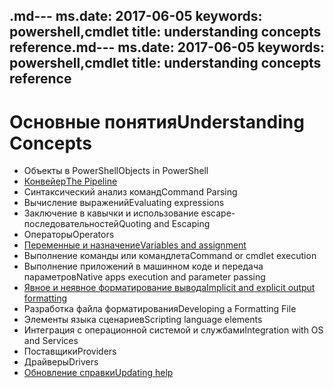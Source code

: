 <span data-ttu-id="f0fbb-101">.md--- ms.date:  2017-06-05 keywords:  powershell,cmdlet title:  understanding concepts reference</span><span class="sxs-lookup"><span data-stu-id="f0fbb-101">.md--- ms.date:  2017-06-05 keywords:  powershell,cmdlet title:  understanding concepts reference</span></span>
---

# <a name="understanding-concepts"></a><span data-ttu-id="f0fbb-102">Основные понятия</span><span class="sxs-lookup"><span data-stu-id="f0fbb-102">Understanding Concepts</span></span>

*  <span data-ttu-id="f0fbb-103">Объекты в PowerShell</span><span class="sxs-lookup"><span data-stu-id="f0fbb-103">Objects in PowerShell</span></span>  
*  [<span data-ttu-id="f0fbb-104">Конвейер</span><span class="sxs-lookup"><span data-stu-id="f0fbb-104">The Pipeline</span></span>](./fundamental/understanding-the-windows-powershell-pipeline.md)
*  <span data-ttu-id="f0fbb-105">Синтаксический анализ команд</span><span class="sxs-lookup"><span data-stu-id="f0fbb-105">Command Parsing</span></span>
*  <span data-ttu-id="f0fbb-106">Вычисление выражений</span><span class="sxs-lookup"><span data-stu-id="f0fbb-106">Evaluating expressions</span></span>
*  <span data-ttu-id="f0fbb-107">Заключение в кавычки и использование escape-последовательностей</span><span class="sxs-lookup"><span data-stu-id="f0fbb-107">Quoting and Escaping</span></span>
*  <span data-ttu-id="f0fbb-108">Операторы</span><span class="sxs-lookup"><span data-stu-id="f0fbb-108">Operators</span></span>
*  [<span data-ttu-id="f0fbb-109">Переменные и назначение</span><span class="sxs-lookup"><span data-stu-id="f0fbb-109">Variables and assignment</span></span>](./fundamental/using-variables-to-store-objects.md)
*  <span data-ttu-id="f0fbb-110">Выполнение команды или командлета</span><span class="sxs-lookup"><span data-stu-id="f0fbb-110">Command or cmdlet execution</span></span>
*  <span data-ttu-id="f0fbb-111">Выполнение приложений в машинном коде и передача параметров</span><span class="sxs-lookup"><span data-stu-id="f0fbb-111">Native apps execution and parameter passing</span></span>
*  [<span data-ttu-id="f0fbb-112">Явное и неявное форматирование вывода</span><span class="sxs-lookup"><span data-stu-id="f0fbb-112">Implicit and explicit output formatting</span></span>](./cookbooks/using-format-commands-to-change-output-view.md)
*  <span data-ttu-id="f0fbb-113">Разработка файла форматирования</span><span class="sxs-lookup"><span data-stu-id="f0fbb-113">Developing a Formatting File</span></span>
*  <span data-ttu-id="f0fbb-114">Элементы языка сценариев</span><span class="sxs-lookup"><span data-stu-id="f0fbb-114">Scripting language elements</span></span>
*  <span data-ttu-id="f0fbb-115">Интеграция с операционной системой и службами</span><span class="sxs-lookup"><span data-stu-id="f0fbb-115">Integration with OS and Services</span></span>
*  <span data-ttu-id="f0fbb-116">Поставщики</span><span class="sxs-lookup"><span data-stu-id="f0fbb-116">Providers</span></span>
*  <span data-ttu-id="f0fbb-117">Драйверы</span><span class="sxs-lookup"><span data-stu-id="f0fbb-117">Drivers</span></span>
*  [<span data-ttu-id="f0fbb-118">Обновление справки</span><span class="sxs-lookup"><span data-stu-id="f0fbb-118">Updating help</span></span>](/powershell/module/Microsoft.PowerShell.Core/Update-Help)

